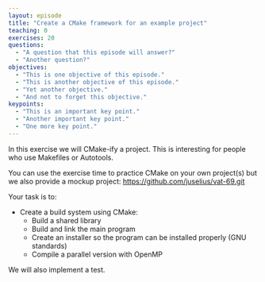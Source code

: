 ```yaml
---
layout: episode
title: "Create a CMake framework for an example project"
teaching: 0
exercises: 20
questions:
  - "A question that this episode will answer?"
  - "Another question?"
objectives:
  - "This is one objective of this episode."
  - "This is another objective of this episode."
  - "Yet another objective."
  - "And not to forget this objective."
keypoints:
  - "This is an important key point."
  - "Another important key point."
  - "One more key point."
---
```


In this exercise we will CMake-ify a project.
This is interesting for people who use Makefiles
or Autotools.

You can use the exercise time to practice CMake on your own
project(s) but we also provide a mockup project:
https://github.com/juselius/vat-69.git

Your task is to:
 - Create a build system using CMake:
     - Build a shared library
     - Build and link the main program
     - Create an installer so the program can be installed properly (GNU standards)
     - Compile a parallel version with OpenMP

We will also implement a test.
